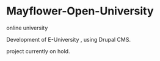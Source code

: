 # Mayflower-Open-University
online university


Development of E-University ,  using Drupal CMS.

project currently on hold.
